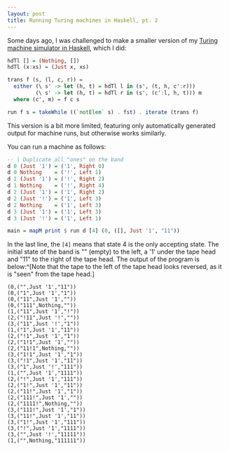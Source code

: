 ```yaml
---
layout: post
title: Running Turing machines in Haskell, pt. 2
---
```


Some days ago, I was challenged to make a smaller version of my
[Turing machine simulator in Haskell](/blog/turinghaskell.html),
which I did:

~~~ haskell
hdTl [] = (Nothing, [])
hdTl (x:xs) = (Just x, xs)

trans f (s, (l, c, r)) =
  either (\ s' -> let (h, t) = hdTl l in (s', (t, h, c':r)))
         (\ s' -> let (h, t) = hdTl r in (s', (c':l, h, t))) m
  where (c', m) = f c s

run f s = takeWhile ((`notElem` s) . fst) . iterate (trans f)
~~~

This version is a bit more limited, featuring only automatically
generated output for machine runs, but otherwise works similarly.

You can run a machine as follows:

~~~ haskell
-- | Duplicate all "ones" on the band
d 0 (Just '1') = ('1', Right 0)
d 0 Nothing    = ('!', Left 1)
d 1 (Just '1') = ('!', Right 2)
d 1 Nothing    = ('!', Right 4)
d 2 (Just '1') = ('1', Right 2)
d 2 (Just '!') = ('1', Left 3)
d 2 Nothing    = ('1', Left 3)
d 3 (Just '1') = ('1', Left 3)
d 3 (Just '!') = ('1', Left 1)

main = mapM print $ run d [4] (0, ([], Just '1', "11"))
~~~

In the last line, the `[4]` means that state 4 is the only accepting state.
The initial state of the band is "" (empty) to the left, a '1' under the
tape head and "11" to the right of the tape head.
The output of the program is below:^[Note that the tape to the left of the
tape head looks reversed, as it is "seen" from the tape head.]

~~~
(0,("",Just '1',"11"))
(0,("1",Just '1',"1"))
(0,("11",Just '1',""))
(0,("111",Nothing,""))
(1,("11",Just '1',"!"))
(2,("!11",Just '!',""))
(3,("11",Just '!',"1"))
(1,("1",Just '1',"11"))
(2,("!1",Just '1',"1"))
(2,("1!1",Just '1',""))
(2,("11!1",Nothing,""))
(3,("1!1",Just '1',"1"))
(3,("!1",Just '1',"11"))
(3,("1",Just '!',"111"))
(1,("",Just '1',"1111"))
(2,("!",Just '1',"111"))
(2,("1!",Just '1',"11"))
(2,("11!",Just '1',"1"))
(2,("111!",Just '1',""))
(2,("1111!",Nothing,""))
(3,("111!",Just '1',"1"))
(3,("11!",Just '1',"11"))
(3,("1!",Just '1',"111"))
(3,("!",Just '1',"1111"))
(3,("",Just '!',"11111"))
(1,("",Nothing,"111111"))
~~~
